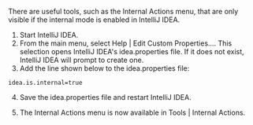 [//]: # (title: Enabling Internal Mode)

<!-- Copyright 2000-2022 JetBrains s.r.o. and contributors. Use of this source code is governed by the Apache 2.0 license. -->

There are useful tools, such as the <control>Internal Actions</control> menu, that are only visible if the internal mode is enabled in IntelliJ IDEA.

<procedure title="Configuring Internal Mode">

1. Start IntelliJ IDEA.
2. From the main menu, select <ui-path>Help | Edit Custom Properties...</ui-path>.
  This selection opens IntelliJ IDEA's <path>idea.properties</path> file.
  If it does not exist, IntelliJ IDEA will prompt to create one.
3. Add the line shown below to the <path>idea.properties</path> file:

```properties
idea.is.internal=true
```
4. Save the <path>idea.properties</path> file and restart IntelliJ IDEA.

5. The Internal Actions menu is now available in <ui-path>Tools | Internal Actions</ui-path>.

</procedure>
